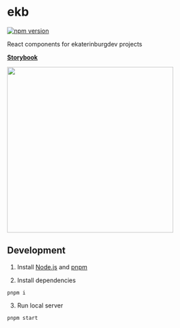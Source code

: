 # ekb

[![npm version](https://badge.fury.io/js/ekb.svg)](https://www.npmjs.com/ekb)

React components for ekaterinburgdev projects

**[Storybook](https://ekaterinburg-ui.vercel.app/)**

<img src="https://github.com/ekaterinburgdev/ekaterinburg-ui/assets/22644149/0368caab-711d-456a-b707-6e46eafa8bcc" width="388" />



## Development

1. Install [Node.js](https://nodejs.org/en/download/) and [pnpm](https://www.npmjs.com/package/pnpm#user-content-usage)

2. Install dependencies

```
pnpm i
```

3. Run local server

```
pnpm start
```
